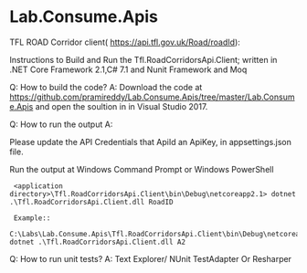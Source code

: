 # Lab.Consume.Apis
TFL ROAD Corridor client( https://api.tfl.gov.uk/Road/roadId):

Instructions to Build and Run the Tfl.RoadCorridorsApi.Client; written in .NET Core Framework 2.1,C# 7.1 and Nunit Framework and Moq

Q: How to build the code?
A:  Download the code at https://github.com/pramireddy/Lab.Consume.Apis/tree/master/Lab.Consume.Apis
    and open the soultion in in Visual Studio 2017.
    
Q: How to run the output
A: 

Please update the API Credentials that ApiId an ApiKey, in appsettings.json file.

Run the output at Windows Command Prompt or Windows PowerShell

     <application directory>\Tfl.RoadCorridorsApi.Client\bin\Debug\netcoreapp2.1> dotnet .\Tfl.RoadCorridorsApi.Client.dll RoadID
     
     Example::
        C:\Labs\Lab.Consume.Apis\Tfl.RoadCorridorsApi.Client\bin\Debug\netcoreapp2.1> dotnet .\Tfl.RoadCorridorsApi.Client.dll A2
Q: How to run unit tests?
A: Text Explorer/ NUnit TestAdapter Or Resharper
